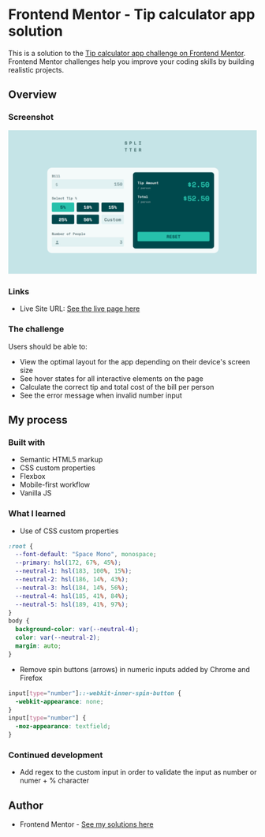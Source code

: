 # Frontend Mentor - Tip calculator app solution

This is a solution to the [Tip calculator app challenge on Frontend Mentor](https://www.frontendmentor.io/challenges/tip-calculator-app-ugJNGbJUX). Frontend Mentor challenges help you improve your coding skills by building realistic projects.

## Overview

### Screenshot

![](./screenshot.png)

### Links

- Live Site URL: [See the live page here](https://kasia307584.github.io/challenge_Tip-Calculator-App/)

### The challenge

Users should be able to:

- View the optimal layout for the app depending on their device's screen size
- See hover states for all interactive elements on the page
- Calculate the correct tip and total cost of the bill per person
- See the error message when invalid number input

## My process

### Built with

- Semantic HTML5 markup
- CSS custom properties
- Flexbox
- Mobile-first workflow
- Vanilla JS

### What I learned

- Use of CSS custom properties

```css
:root {
  --font-default: "Space Mono", monospace;
  --primary: hsl(172, 67%, 45%);
  --neutral-1: hsl(183, 100%, 15%);
  --neutral-2: hsl(186, 14%, 43%);
  --neutral-3: hsl(184, 14%, 56%);
  --neutral-4: hsl(185, 41%, 84%);
  --neutral-5: hsl(189, 41%, 97%);
}
body {
  background-color: var(--neutral-4);
  color: var(--neutral-2);
  margin: auto;
}
```

- Remove spin buttons (arrows) in numeric inputs added by Chrome and Firefox

```css
input[type="number"]::-webkit-inner-spin-button {
  -webkit-appearance: none;
}
input[type="number"] {
  -moz-appearance: textfield;
}
```

### Continued development

- Add regex to the custom input in order to validate the input as number or numer + % character

## Author

- Frontend Mentor - [See my solutions here](https://www.frontendmentor.io/profile/Kasia307584)
